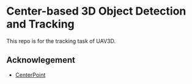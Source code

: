# Center-based 3D Object Detection and Tracking

This repo is for the tracking task of UAV3D. 

## Acknowlegement
  

* [CenterPoint](https://github.com/tianweiy/CenterPoint)

